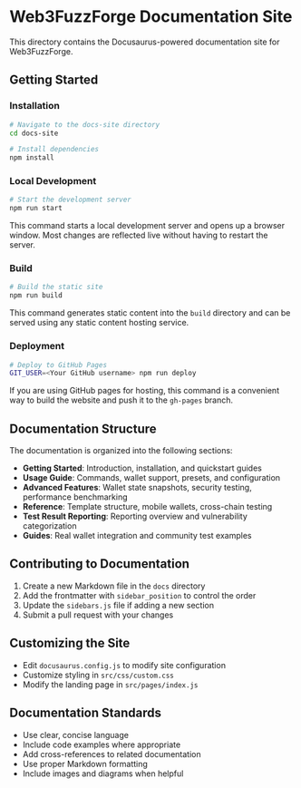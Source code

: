 # Web3FuzzForge Documentation Site

This directory contains the Docusaurus-powered documentation site for Web3FuzzForge.

## Getting Started

### Installation

```bash
# Navigate to the docs-site directory
cd docs-site

# Install dependencies
npm install
```

### Local Development

```bash
# Start the development server
npm run start
```

This command starts a local development server and opens up a browser window. Most changes are reflected live without having to restart the server.

### Build

```bash
# Build the static site
npm run build
```

This command generates static content into the `build` directory and can be served using any static content hosting service.

### Deployment

```bash
# Deploy to GitHub Pages
GIT_USER=<Your GitHub username> npm run deploy
```

If you are using GitHub pages for hosting, this command is a convenient way to build the website and push it to the `gh-pages` branch.

## Documentation Structure

The documentation is organized into the following sections:

- **Getting Started**: Introduction, installation, and quickstart guides
- **Usage Guide**: Commands, wallet support, presets, and configuration
- **Advanced Features**: Wallet state snapshots, security testing, performance benchmarking
- **Reference**: Template structure, mobile wallets, cross-chain testing
- **Test Result Reporting**: Reporting overview and vulnerability categorization
- **Guides**: Real wallet integration and community test examples

## Contributing to Documentation

1. Create a new Markdown file in the `docs` directory
2. Add the frontmatter with `sidebar_position` to control the order
3. Update the `sidebars.js` file if adding a new section
4. Submit a pull request with your changes

## Customizing the Site

- Edit `docusaurus.config.js` to modify site configuration
- Customize styling in `src/css/custom.css`
- Modify the landing page in `src/pages/index.js`

## Documentation Standards

- Use clear, concise language
- Include code examples where appropriate
- Add cross-references to related documentation
- Use proper Markdown formatting
- Include images and diagrams when helpful 